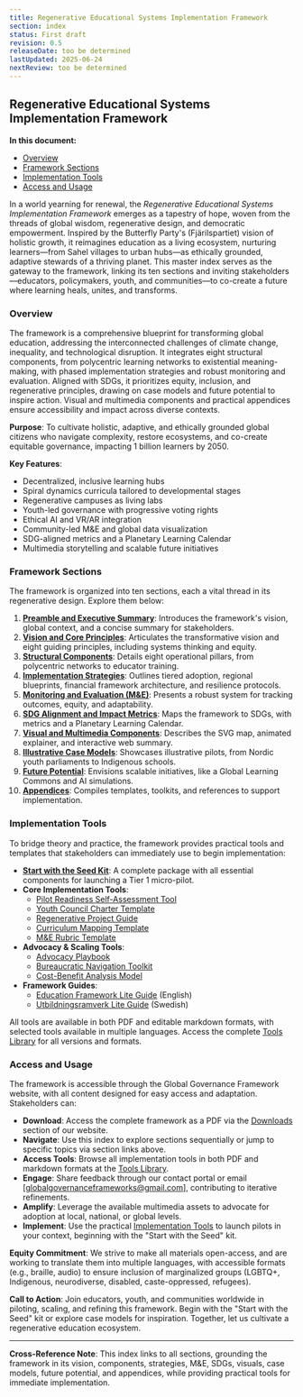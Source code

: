 ```yaml
---
title: Regenerative Educational Systems Implementation Framework
section: index
status: First draft
revision: 0.5
releaseDate: too be determined
lastUpdated: 2025-06-24
nextReview: too be determined
---
```



## Regenerative Educational Systems Implementation Framework

**In this document:**
- [Overview](#overview)
- [Framework Sections](#framework-sections)
- [Implementation Tools](#implementation-tools)
- [Access and Usage](#access-and-usage)

In a world yearning for renewal, the *Regenerative Educational Systems Implementation Framework* emerges as a tapestry of hope, woven from the threads of global wisdom, regenerative design, and democratic empowerment. Inspired by the Butterfly Party's (Fjärilspartiet) vision of holistic growth, it reimagines education as a living ecosystem, nurturing learners—from Sahel villages to urban hubs—as ethically grounded, adaptive stewards of a thriving planet. This master index serves as the gateway to the framework, linking its ten sections and inviting stakeholders—educators, policymakers, youth, and communities—to co-create a future where learning heals, unites, and transforms.

### <a id="overview"></a>Overview
The framework is a comprehensive blueprint for transforming global education, addressing the interconnected challenges of climate change, inequality, and technological disruption. It integrates eight structural components, from polycentric learning networks to existential meaning-making, with phased implementation strategies and robust monitoring and evaluation. Aligned with SDGs, it prioritizes equity, inclusion, and regenerative principles, drawing on case models and future potential to inspire action. Visual and multimedia components and practical appendices ensure accessibility and impact across diverse contexts.

**Purpose**: To cultivate holistic, adaptive, and ethically grounded global citizens who navigate complexity, restore ecosystems, and co-create equitable governance, impacting 1 billion learners by 2050.

**Key Features**:
- Decentralized, inclusive learning hubs
- Spiral dynamics curricula tailored to developmental stages
- Regenerative campuses as living labs
- Youth-led governance with progressive voting rights
- Ethical AI and VR/AR integration
- Community-led M&E and global data visualization
- SDG-aligned metrics and a Planetary Learning Calendar
- Multimedia storytelling and scalable future initiatives

### <a id="framework-sections"></a>Framework Sections
The framework is organized into ten sections, each a vital thread in its regenerative design. Explore them below:

1. **[Preamble and Executive Summary](/frameworks/educational-systems#preamble)**: Introduces the framework's vision, global context, and a concise summary for stakeholders.
2. **[Vision and Core Principles](/frameworks/educational-systems#vision-principles)**: Articulates the transformative vision and eight guiding principles, including systems thinking and equity.
3. **[Structural Components](/frameworks/educational-systems#structural-components)**: Details eight operational pillars, from polycentric networks to educator training.
4. **[Implementation Strategies](/frameworks/educational-systems#implementation-strategies)**: Outlines tiered adoption, regional blueprints, financial framework architecture, and resilience protocols.
5. **[Monitoring and Evaluation (M&E)](/frameworks/educational-systems#monitoring-evaluation)**: Presents a robust system for tracking outcomes, equity, and adaptability.
6. **[SDG Alignment and Impact Metrics](/frameworks/educational-systems#sdg-alignment)**: Maps the framework to SDGs, with metrics and a Planetary Learning Calendar.
7. **[Visual and Multimedia Components](/frameworks/educational-systems#visual-multimedia)**: Describes the SVG map, animated explainer, and interactive web summary.
8. **[Illustrative Case Models](/frameworks/educational-systems#case-models)**: Showcases illustrative pilots, from Nordic youth parliaments to Indigenous schools.
9. **[Future Potential](/frameworks/educational-systems#future-potential)**: Envisions scalable initiatives, like a Global Learning Commons and AI simulations.
10. **[Appendices](/frameworks/educational-systems#appendices)**: Compiles templates, toolkits, and references to support implementation.

### <a id="implementation-tools"></a>Implementation Tools
To bridge theory and practice, the framework provides practical tools and templates that stakeholders can immediately use to begin implementation:

- **[Start with the Seed Kit](/frameworks/tools/education/seed-kit-en.zip)**: A complete package with all essential components for launching a Tier 1 micro-pilot.
- **Core Implementation Tools**:
  - [Pilot Readiness Self-Assessment Tool](/frameworks/tools/education/pilot-readiness-self-assessment-tool-en.pdf)
  - [Youth Council Charter Template](/frameworks/tools/education/youth-council-charter-en.pdf)
  - [Regenerative Project Guide](/frameworks/tools/education/regenerative-project-guide-en.pdf)
  - [Curriculum Mapping Template](/frameworks/tools/education/curriculum-mapping-template-en.pdf)
  - [M&E Rubric Template](/frameworks/tools/education/mne-rubric-template-en.pdf)
- **Advocacy & Scaling Tools**:
  - [Advocacy Playbook](/frameworks/tools/education/advocacy-playbook-en.pdf)
  - [Bureaucratic Navigation Toolkit](/frameworks/tools/education/bureaucratic-navigation-toolkit-en.pdf)
  - [Cost-Benefit Analysis Model](/frameworks/tools/education/cost-benefit-analysis-model-en.pdf)
- **Framework Guides**:
  - [Education Framework Lite Guide](/frameworks/tools/education/education-framework-lite.pdf) (English)
  - [Utbildningsramverk Lite Guide](/frameworks/tools/education/education-framework-lite-swedish.pdf) (Swedish)

All tools are available in both PDF and editable markdown formats, with selected tools available in multiple languages. Access the complete [Tools Library](/frameworks/tools/education) for all versions and formats.

### <a id="access-and-usage"></a>Access and Usage
The framework is accessible through the Global Governance Framework website, with all content designed for easy access and adaptation. Stakeholders can:

- **Download**: Access the complete framework as a PDF via the [Downloads](/downloads) section of our website.
- **Navigate**: Use this index to explore sections sequentially or jump to specific topics via section links above.
- **Access Tools**: Browse all implementation tools in both PDF and markdown formats at the [Tools Library](/frameworks/tools/education).
- **Engage**: Share feedback through our contact portal or email [globalgovernanceframeworks@gmail.com], contributing to iterative refinements.
- **Amplify**: Leverage the available multimedia assets to advocate for adoption at local, national, or global levels.
- **Implement**: Use the practical [Implementation Tools](#implementation-tools) to launch pilots in your context, beginning with the "Start with the Seed" kit.

**Equity Commitment**: We strive to make all materials open-access, and are working to translate them into multiple languages, with accessible formats (e.g., braille, audio) to ensure inclusion of marginalized groups (LGBTQ+, Indigenous, neurodiverse, disabled, caste-oppressed, refugees).

**Call to Action**: Join educators, youth, and communities worldwide in piloting, scaling, and refining this framework. Begin with the "Start with the Seed" kit or explore case models for inspiration. Together, let us cultivate a regenerative education ecosystem.

---

**Cross-Reference Note**: This index links to all sections, grounding the framework in its vision, components, strategies, M&E, SDGs, visuals, case models, future potential, and appendices, while providing practical tools for immediate implementation.
